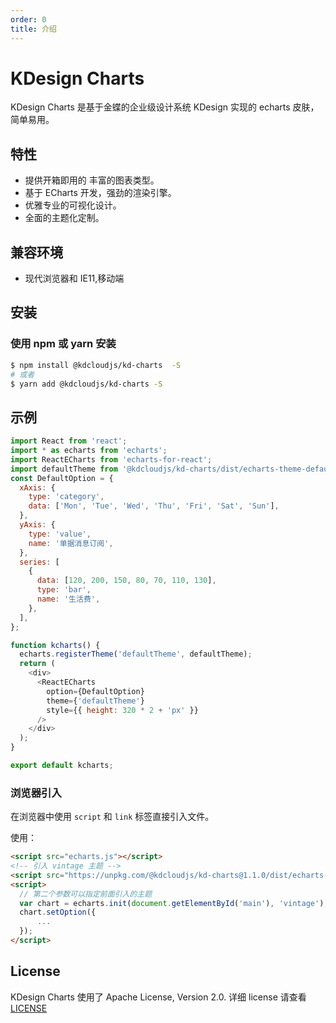 ```yaml
---
order: 0
title: 介绍
---
```


# KDesign Charts

KDesign Charts 是基于金蝶的企业级设计系统 KDesign 实现的 echarts 皮肤，简单易用。

## 特性

- 提供开箱即用的 丰富的图表类型。
- 基于 ECharts 开发，强劲的渲染引擎。
- 优雅专业的可视化设计。
- 全面的主题化定制。

## 兼容环境

- 现代浏览器和 IE11,移动端

## 安装

### 使用 npm 或 yarn 安装

```bash
$ npm install @kdcloudjs/kd-charts  -S
# 或者
$ yarn add @kdcloudjs/kd-charts -S
```

## 示例

```js
import React from 'react';
import * as echarts from 'echarts';
import ReactECharts from 'echarts-for-react';
import defaultTheme from '@kdcloudjs/kd-charts/dist/echarts-theme-default.js';
const DefaultOption = {
  xAxis: {
    type: 'category',
    data: ['Mon', 'Tue', 'Wed', 'Thu', 'Fri', 'Sat', 'Sun'],
  },
  yAxis: {
    type: 'value',
    name: '单据消息订阅',
  },
  series: [
    {
      data: [120, 200, 150, 80, 70, 110, 130],
      type: 'bar',
      name: '生活费',
    },
  ],
};

function kcharts() {
  echarts.registerTheme('defaultTheme', defaultTheme);
  return (
    <div>
      <ReactECharts
        option={DefaultOption}
        theme={'defaultTheme'}
        style={{ height: 320 * 2 + 'px' }}
      />
    </div>
  );
}

export default kcharts;
```

### 浏览器引入

在浏览器中使用 `script` 和 `link` 标签直接引入文件。

使用：

```html
<script src="echarts.js"></script>
<!-- 引入 vintage 主题 -->
<script src="https://unpkg.com/@kdcloudjs/kd-charts@1.1.0/dist/echarts-theme-default.js"></script>
<script>
  // 第二个参数可以指定前面引入的主题
  var chart = echarts.init(document.getElementById('main'), 'vintage');
  chart.setOption({
      ...
  });
</script>
```

## License

KDesign Charts 使用了 Apache License, Version 2.0. 详细 license 请查看 [LICENSE](https://github.com/kdcloudone/kd-charts/blob/master/LICENSE)
